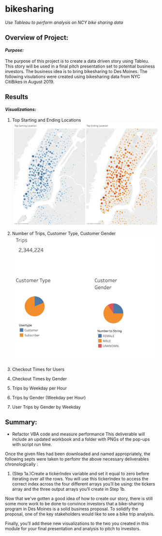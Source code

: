 # **bikesharing**
*Use Tableau to perform analysis on NCY bike sharing data*


## Overview of Project:

#### *Purpose:*
The purpose of this project is to create a data driven story using Tableu. This story will be used in a final pitch presentation set to potential business investors. The business idea is to bring bikesharing to Des Moines. The following visulations were created using bikesharing data from NYC CitiBikes in August 2019.


## Results 

#### *Visualizations:*

1. Top Starting and Ending Locations 
![Start_Stop_Locations_Viz](StartStop_Locations_Viz.png)

2. Number of Trips, Customer Type, Customer Gender
![Trips_Customer_Type_Gender_Viz](Trips_Customer_Viz.png)





4. Checkout Times for Users
5. Checkout Times by Gender
6. Trips by Weekday per Hour
7. Trips by Gender (Weekday per Hour)
8. User Trips by Gender by Weekday


## Summary:


- Refactor VBA code and measure performance
This deliverable will include an updated workbook and a folder with PNGs of the pop-ups with script run time.

Once the given files had been downloaded and named appropriately, the following septs were taken to perfomr the above necessary deliverables chronologically :

1. (Step 1a.)Create a tickerIndex variable and set it equal to zero before iterating over all the rows. You will use this tickerIndex to access the correct index across the four different arrays you’ll be using: the tickers array and the three output arrays you’ll create in Step 1b.



Now that we've gotten a good idea of how to create our story, there is still some more work to be done to convince investors that a bike-sharing program in Des Moines is a solid business proposal. To solidify the proposal, one of the key stakeholders would like to see a bike trip analysis.


Finally, you’ll add these new visualizations to the two you created in this module for your final presentation and analysis to pitch to investors.



